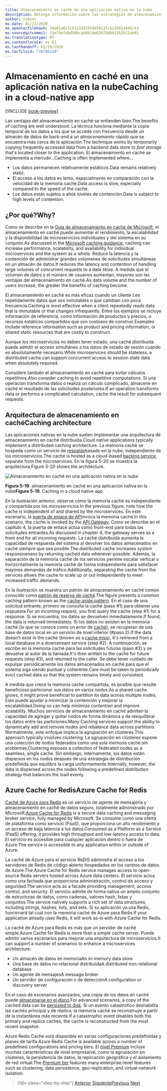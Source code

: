 ```yaml
---
title: Almacenamiento en caché en una aplicación nativa en la nube
description: Obtenga información sobre las estrategias de almacenamiento en caché en una aplicación nativa en la nube.
author: robvet
ms.date: 01/22/2020
ms.openlocfilehash: 2da61a01fc53233d1934df813fcba3b91a495c43
ms.sourcegitcommit: 13e79efdbd589cad6b1de634f5d6b1262b12ab01
ms.translationtype: MT
ms.contentlocale: es-ES
ms.lasthandoff: 01/28/2020
ms.locfileid: "76795120"
---
```

# <a name="caching-in-a-cloud-native-app"></a><span data-ttu-id="2beff-103">Almacenamiento en caché en una aplicación nativa en la nube</span><span class="sxs-lookup"><span data-stu-id="2beff-103">Caching in a cloud-native app</span></span>

[!INCLUDE [book-preview](../../../includes/book-preview.md)]

<span data-ttu-id="2beff-104">Las ventajas del almacenamiento en caché se entienden bien.</span><span class="sxs-lookup"><span data-stu-id="2beff-104">The benefits of caching are well understood.</span></span> <span data-ttu-id="2beff-105">La técnica funciona mediante la copia temporal de los datos a los que se accede con frecuencia desde un almacén de datos de back-end a un *almacenamiento rápido* que se encuentra más cerca de la aplicación.</span><span class="sxs-lookup"><span data-stu-id="2beff-105">The technique works by temporarily copying frequently accessed data from a backend data store to *fast storage* that's located closer to the application.</span></span> <span data-ttu-id="2beff-106">El almacenamiento en caché se implementa a menudo...</span><span class="sxs-lookup"><span data-stu-id="2beff-106">Caching is often implemented where...</span></span>

- <span data-ttu-id="2beff-107">Los datos permanecen relativamente estáticos.</span><span class="sxs-lookup"><span data-stu-id="2beff-107">Data remains relatively static.</span></span>
- <span data-ttu-id="2beff-108">El acceso a los datos es lento, especialmente en comparación con la velocidad de la memoria caché.</span><span class="sxs-lookup"><span data-stu-id="2beff-108">Data access is slow, especially compared to the speed of the cache.</span></span>
- <span data-ttu-id="2beff-109">Los datos están sujetos a altos niveles de contención.</span><span class="sxs-lookup"><span data-stu-id="2beff-109">Data is subject to high levels of contention.</span></span>

## <a name="why"></a><span data-ttu-id="2beff-110">¿Por qué?</span><span class="sxs-lookup"><span data-stu-id="2beff-110">Why?</span></span>

<span data-ttu-id="2beff-111">Como se describe en la [Guía de almacenamiento en caché de Microsoft](https://docs.microsoft.com/azure/architecture/best-practices/caching), el almacenamiento en caché puede aumentar el rendimiento, la escalabilidad y la disponibilidad de microservicios individuales y del sistema en su conjunto.</span><span class="sxs-lookup"><span data-stu-id="2beff-111">As discussed in the [Microsoft caching guidance](https://docs.microsoft.com/azure/architecture/best-practices/caching), caching can increase performance, scalability, and availability for individual microservices and the system as a whole.</span></span> <span data-ttu-id="2beff-112">Reduce la latencia y la contención de administrar grandes volúmenes de solicitudes simultáneas en un almacén de datos.</span><span class="sxs-lookup"><span data-stu-id="2beff-112">It reduces the latency and contention of handling large volumes of concurrent requests to a data store.</span></span> <span data-ttu-id="2beff-113">A medida que el volumen de datos y el número de usuarios aumentan, mayores son las ventajas del almacenamiento en caché.</span><span class="sxs-lookup"><span data-stu-id="2beff-113">As data volume and the number of users increase, the greater the benefits of caching become.</span></span>

<span data-ttu-id="2beff-114">El almacenamiento en caché es más eficaz cuando un cliente Lee repetidamente datos que son inmutables o que cambian con poca frecuencia.</span><span class="sxs-lookup"><span data-stu-id="2beff-114">Caching is most effective when a client repeatedly reads data that is immutable or that changes infrequently.</span></span> <span data-ttu-id="2beff-115">Entre los ejemplos se incluye información de referencia, como información de productos y precios, o recursos estáticos compartidos que son costosos de construir.</span><span class="sxs-lookup"><span data-stu-id="2beff-115">Examples include reference information such as product and pricing information, or shared static resources that are costly to construct.</span></span>

<span data-ttu-id="2beff-116">Aunque los microservicios no deben tener estado, una caché distribuida puede admitir el acceso simultáneo a los datos de estado de sesión cuando es absolutamente necesario.</span><span class="sxs-lookup"><span data-stu-id="2beff-116">While microservices should be stateless, a distributed cache can support concurrent access to session state data when absolutely required.</span></span>

<span data-ttu-id="2beff-117">Considere también el almacenamiento en caché para evitar cálculos repetitivos.</span><span class="sxs-lookup"><span data-stu-id="2beff-117">Also consider caching to avoid repetitive computations.</span></span> <span data-ttu-id="2beff-118">Si una operación transforma datos o realiza un cálculo complicado, almacene en caché el resultado de las solicitudes posteriores.</span><span class="sxs-lookup"><span data-stu-id="2beff-118">If an operation transforms data or performs a complicated calculation, cache the result for subsequent requests.</span></span>

## <a name="caching-architecture"></a><span data-ttu-id="2beff-119">Arquitectura de almacenamiento en caché</span><span class="sxs-lookup"><span data-stu-id="2beff-119">Caching architecture</span></span>

<span data-ttu-id="2beff-120">Las aplicaciones nativas en la nube suelen implementar una arquitectura de almacenamiento en caché distribuida.</span><span class="sxs-lookup"><span data-stu-id="2beff-120">Cloud native applications typically implement a distributed caching architecture.</span></span> <span data-ttu-id="2beff-121">La memoria caché se hospeda como un servicio de [respaldo](./definition.md#backing-services)basado en la nube, independiente de los microservicios.</span><span class="sxs-lookup"><span data-stu-id="2beff-121">The cache is hosted as a cloud-based [backing service](./definition.md#backing-services), separate from the microservices.</span></span> <span data-ttu-id="2beff-122">En la figura 5-20 se muestra la arquitectura.</span><span class="sxs-lookup"><span data-stu-id="2beff-122">Figure 5-20 shows the architecture.</span></span>

![Almacenamiento en caché en una aplicación nativa en la nube](media/caching-in-a-cloud-native-app.png)

<span data-ttu-id="2beff-124">**Figura 5-19**: almacenamiento en caché en una aplicación nativa en la nube</span><span class="sxs-lookup"><span data-stu-id="2beff-124">**Figure 5-19**: Caching in a cloud native app</span></span>

<span data-ttu-id="2beff-125">En la ilustración anterior, observe cómo la memoria caché es independiente y compartida por los microservicios.</span><span class="sxs-lookup"><span data-stu-id="2beff-125">In the previous figure, note how the cache is independent of and shared by the microservices.</span></span> <span data-ttu-id="2beff-126">En este escenario, la [puerta de enlace de API](./front-end-communication.md)invoca la memoria caché.</span><span class="sxs-lookup"><span data-stu-id="2beff-126">In this scenario, the cache is invoked by the [API Gateway](./front-end-communication.md).</span></span> <span data-ttu-id="2beff-127">Como se describe en el capítulo 4, la puerta de enlace actúa como front-end para todas las solicitudes entrantes.</span><span class="sxs-lookup"><span data-stu-id="2beff-127">As discussed in chapter 4, the gateway serves as a front end for all incoming requests.</span></span> <span data-ttu-id="2beff-128">La caché distribuida aumenta la capacidad de respuesta del sistema al devolver los datos almacenados en caché siempre que sea posible.</span><span class="sxs-lookup"><span data-stu-id="2beff-128">The distributed cache increases system responsiveness by returning cached data whenever possible.</span></span> <span data-ttu-id="2beff-129">Además, la separación de la memoria caché de los servicios permite escalar vertical u horizontalmente la memoria caché de forma independiente para satisfacer mayores demandas de tráfico.</span><span class="sxs-lookup"><span data-stu-id="2beff-129">Additionally, separating the cache from the services allows the cache to scale up or out independently to meet increased traffic demands.</span></span>

<span data-ttu-id="2beff-130">En la ilustración se muestra un patrón de almacenamiento en caché común conocido como [patrón de reserva de caché](https://docs.microsoft.com/azure/architecture/patterns/cache-aside).</span><span class="sxs-lookup"><span data-stu-id="2beff-130">The figure presents a common caching pattern known as the [cache-aside pattern](https://docs.microsoft.com/azure/architecture/patterns/cache-aside).</span></span> <span data-ttu-id="2beff-131">En el caso de una solicitud entrante, primero se consulta la caché (paso \#1) para obtener una respuesta.</span><span class="sxs-lookup"><span data-stu-id="2beff-131">For an incoming request, you first query the cache (step \#1) for a response.</span></span> <span data-ttu-id="2beff-132">Si se encuentra, los datos se devuelven inmediatamente.</span><span class="sxs-lookup"><span data-stu-id="2beff-132">If found, the data is returned immediately.</span></span> <span data-ttu-id="2beff-133">Si los datos no existen en la memoria caché (lo que se conoce como un error de [caché](https://www.techopedia.com/definition/6308/cache-miss)), se recuperan de una base de datos local en un servicio de nivel inferior (\#paso 2).</span><span class="sxs-lookup"><span data-stu-id="2beff-133">If the data doesn't exist in the cache (known as a [cache miss](https://www.techopedia.com/definition/6308/cache-miss)), it's retrieved from a local database in a downstream service (step \#2).</span></span> <span data-ttu-id="2beff-134">A continuación, se escribe en la memoria caché para las solicitudes futuras (paso \#3) y se devuelve al autor de la llamada.</span><span class="sxs-lookup"><span data-stu-id="2beff-134">It's then written to the cache for future requests (step \#3), and returned to the caller.</span></span> <span data-ttu-id="2beff-135">Se debe tener cuidado de expulsar periódicamente los datos almacenados en caché para que el sistema siga siendo puntual y coherente.</span><span class="sxs-lookup"><span data-stu-id="2beff-135">Care must be taken to periodically evict cached data so that the system remains timely and consistent.</span></span>

<span data-ttu-id="2beff-136">A medida que crece la memoria caché compartida, es posible que resulte beneficioso particionar sus datos en varios nodos.</span><span class="sxs-lookup"><span data-stu-id="2beff-136">As a shared cache grows, it might prove beneficial to partition its data across multiple nodes.</span></span> <span data-ttu-id="2beff-137">Esto puede ayudar a minimizar la contención y mejorar la escalabilidad.</span><span class="sxs-lookup"><span data-stu-id="2beff-137">Doing so can help minimize contention and improve scalability.</span></span> <span data-ttu-id="2beff-138">Muchos servicios de almacenamiento en caché admiten la capacidad de agregar y quitar nodos de forma dinámica y de reequilibrar los datos entre las particiones.</span><span class="sxs-lookup"><span data-stu-id="2beff-138">Many Caching services support the ability to dynamically add and remove nodes and rebalance data across partitions.</span></span> <span data-ttu-id="2beff-139">Normalmente, este enfoque implica la agrupación en clústeres.</span><span class="sxs-lookup"><span data-stu-id="2beff-139">This approach typically involves clustering.</span></span> <span data-ttu-id="2beff-140">La agrupación en clústeres expone una colección de nodos federados como una sola memoria caché sin problemas.</span><span class="sxs-lookup"><span data-stu-id="2beff-140">Clustering exposes a collection of federated nodes as a seamless, single cache.</span></span> <span data-ttu-id="2beff-141">Sin embargo, internamente, los datos están dispersos en los nodos después de una estrategia de distribución predefinida que equilibra la carga uniformemente.</span><span class="sxs-lookup"><span data-stu-id="2beff-141">Internally, however, the data is dispersed across the nodes following a predefined distribution strategy that balances the load evenly.</span></span>

## <a name="azure-cache-for-redis"></a><span data-ttu-id="2beff-142">Azure Cache for Redis</span><span class="sxs-lookup"><span data-stu-id="2beff-142">Azure Cache for Redis</span></span>

<span data-ttu-id="2beff-143">[Caché de Azure para Redis](https://azure.microsoft.com/services/cache/) es un servicio de agente de mensajería y almacenamiento en caché de datos seguro, totalmente administrado por Microsoft.</span><span class="sxs-lookup"><span data-stu-id="2beff-143">[Azure Cache for Redis](https://azure.microsoft.com/services/cache/) is a secure data caching and messaging broker service, fully managed by Microsoft.</span></span> <span data-ttu-id="2beff-144">Se consume como una oferta de plataforma como servicio (PaaS), que proporciona un alto rendimiento y un acceso de baja latencia a los datos.</span><span class="sxs-lookup"><span data-stu-id="2beff-144">Consumed as a Platform as a Service (PaaS) offering, it provides high throughput and low-latency access to data.</span></span> <span data-ttu-id="2beff-145">El servicio es accesible para cualquier aplicación dentro o fuera de Azure.</span><span class="sxs-lookup"><span data-stu-id="2beff-145">The service is accessible to any application within or outside of Azure.</span></span>

<span data-ttu-id="2beff-146">La caché de Azure para el servicio ReDiS administra el acceso a los servidores de Redis de código abierto hospedados en los centros de datos de Azure.</span><span class="sxs-lookup"><span data-stu-id="2beff-146">The Azure Cache for Redis service manages access to open-source Redis servers hosted across Azure data centers.</span></span> <span data-ttu-id="2beff-147">El servicio actúa como una fachada que proporciona administración, control de acceso y seguridad.</span><span class="sxs-lookup"><span data-stu-id="2beff-147">The service acts as a facade providing management, access control, and security.</span></span> <span data-ttu-id="2beff-148">El servicio admite de forma nativa un amplio conjunto de estructuras de datos, como cadenas, valores hash, listas y conjuntos.</span><span class="sxs-lookup"><span data-stu-id="2beff-148">The service natively supports a rich set of data structures, including strings, hashes, lists, and sets.</span></span> <span data-ttu-id="2beff-149">Si su aplicación ya usa Redis, funcionará tal cual con la memoria caché de Azure para Redis.</span><span class="sxs-lookup"><span data-stu-id="2beff-149">If your application already uses Redis, it will work as-is with Azure Cache for Redis.</span></span>

<span data-ttu-id="2beff-150">La caché de Azure para Redis es más que un servidor de caché simple.</span><span class="sxs-lookup"><span data-stu-id="2beff-150">Azure Cache for Redis is more than a simple cache server.</span></span> <span data-ttu-id="2beff-151">Puede admitir varios escenarios para mejorar una arquitectura de microservicios:</span><span class="sxs-lookup"><span data-stu-id="2beff-151">It can support a number of scenarios to enhance a microservices architecture:</span></span>

- <span data-ttu-id="2beff-152">Un almacén de datos en memoria</span><span class="sxs-lookup"><span data-stu-id="2beff-152">An in-memory data store</span></span>
- <span data-ttu-id="2beff-153">Una base de datos no relacional distribuida</span><span class="sxs-lookup"><span data-stu-id="2beff-153">A distributed non-relational database</span></span>
- <span data-ttu-id="2beff-154">Un agente de mensajes</span><span class="sxs-lookup"><span data-stu-id="2beff-154">A message broker</span></span>
- <span data-ttu-id="2beff-155">Un servidor de configuración o de detección</span><span class="sxs-lookup"><span data-stu-id="2beff-155">A configuration or discovery server</span></span>
  
<span data-ttu-id="2beff-156">En el caso de escenarios avanzados, una copia de los datos en caché puede [almacenarse en el disco](https://docs.microsoft.com/azure/azure-cache-for-redis/cache-how-to-premium-persistence).</span><span class="sxs-lookup"><span data-stu-id="2beff-156">For advanced scenarios, a copy of the cached data can be [persisted to disk](https://docs.microsoft.com/azure/azure-cache-for-redis/cache-how-to-premium-persistence).</span></span> <span data-ttu-id="2beff-157">Si un evento catastrófico deshabilita las cachés principal y de réplica, la memoria caché se reconstruye a partir de la instantánea más reciente.</span><span class="sxs-lookup"><span data-stu-id="2beff-157">If a catastrophic event disables both the primary and replica caches, the cache is reconstructed from the most recent snapshot.</span></span>

<span data-ttu-id="2beff-158">Azure Redis Cache está disponible en varias configuraciones predefinidas y planes de tarifa.</span><span class="sxs-lookup"><span data-stu-id="2beff-158">Azure Redis Cache is available across a number of predefined configurations and pricing tiers.</span></span>  <span data-ttu-id="2beff-159">El [nivel Premium](https://docs.microsoft.com/azure/azure-cache-for-redis/cache-premium-tier-intro) incluye muchas características de nivel empresarial, como la agrupación en clústeres, la persistencia de datos, la replicación geográfica y el aislamiento de red virtual.</span><span class="sxs-lookup"><span data-stu-id="2beff-159">The [Premium tier](https://docs.microsoft.com/azure/azure-cache-for-redis/cache-premium-tier-intro) features many enterprise-level features such as clustering, data persistence, geo-replication, and virtual-network isolation.</span></span>

>[!div class="step-by-step"]
><span data-ttu-id="2beff-160">[Anterior](relational-vs-nosql-data.md)
>[Siguiente](elastic-search-in-azure.md)</span><span class="sxs-lookup"><span data-stu-id="2beff-160">[Previous](relational-vs-nosql-data.md)
[Next](elastic-search-in-azure.md)</span></span>
